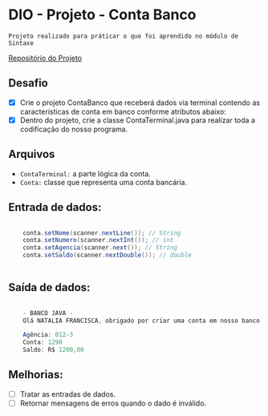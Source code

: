 # DIO - Projeto - Conta Banco 

`Projeto realizado para práticar o que foi aprendido no módulo de Sintaxe`

[Repositório do Projeto](https://github.com/digitalinnovationone/trilha-java-basico/tree/main/desafios/sintaxe)

## Desafio
- [X] Crie o projeto ContaBanco que receberá dados via terminal contendo as características de conta em banco conforme atributos abaixo:
- [X] Dentro do projeto, crie a classe ContaTerminal.java para realizar toda a codificação do nosso programa.

## Arquivos
- `ContaTerminal:` a parte lógica da conta.
- `Conta:` classe que representa uma conta bancária.
  
## Entrada de dados:

```java

    conta.setNome(scanner.nextLine()); // String
    conta.setNumero(scanner.nextInt()); // int
    conta.setAgencia(scanner.next()); // String
    conta.setSaldo(scanner.nextDouble()); // double
    
```

## Saída de dados:
```java

    - BANCO JAVA -
    Olá NATALIA FRANCISCA, obrigado por criar uma conta em nosso banco.

    Agência: 012-3
    Conta: 1290
    Saldo: R$ 1200,00

```

## Melhorias:
- [ ] Tratar as entradas de dados.
- [ ] Retornar mensagens de erros quando o dado é inválido.